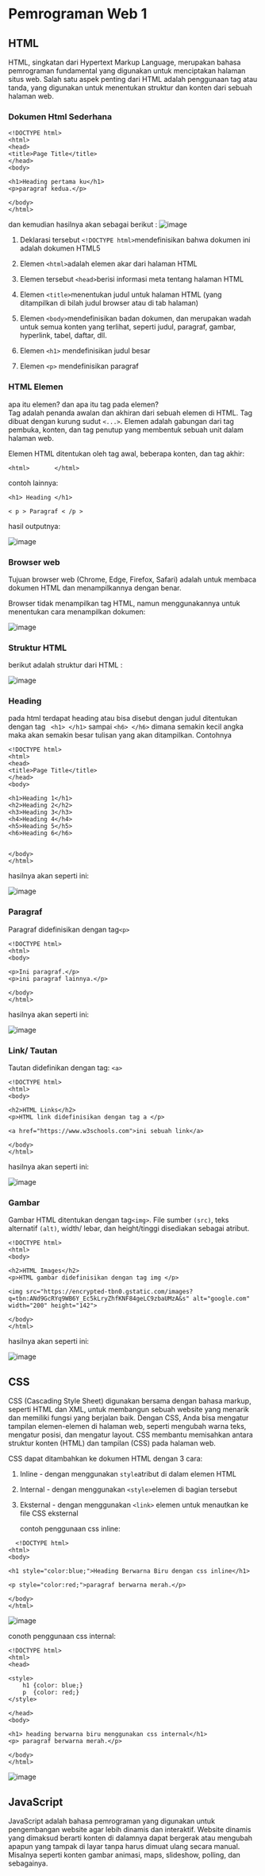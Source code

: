 # Pemrograman Web 1
## HTML 
HTML, singkatan dari Hypertext Markup Language, merupakan bahasa pemrograman fundamental yang digunakan untuk menciptakan halaman situs web. Salah satu aspek penting dari HTML adalah penggunaan tag atau tanda, yang digunakan untuk menentukan struktur dan konten dari sebuah halaman web.

### Dokumen Html Sederhana
```
<!DOCTYPE html>
<html>
<head>
<title>Page Title</title>
</head>
<body>

<h1>Heading pertama ku</h1>
<p>paragraf kedua.</p>

</body>
</html>
```

dan kemudian hasilnya akan sebagai berikut :
![image](https://github.com/RevanoAugustofa/Pemrograman-Web-1/assets/167878957/6b5aa2c5-7461-4b68-a414-a0966cc742d6)

1. Deklarasi tersebut ```<!DOCTYPE html>```mendefinisikan bahwa dokumen ini adalah dokumen HTML5

2. Elemen ```<html>```adalah elemen akar dari halaman HTML

3. Elemen tersebut ```<head>```berisi informasi meta tentang halaman HTML

4. Elemen ```<title>```menentukan judul untuk halaman HTML (yang ditampilkan di bilah judul browser atau di tab halaman)

5. Elemen ```<body>```mendefinisikan badan dokumen, dan merupakan wadah untuk semua konten yang terlihat, seperti judul, paragraf, gambar, hyperlink, tabel, daftar, dll.

6. Elemen ```<h1>``` mendefinisikan judul besar

7. Elemen ```<p>``` mendefinisikan paragraf

### HTML Elemen
apa itu elemen? dan apa itu tag pada elemen?  
Tag adalah penanda awalan dan akhiran dari sebuah elemen di HTML. Tag dibuat dengan kurung sudut ```<...>```.
Elemen adalah gabungan dari tag pembuka, konten, dan tag penutup yang membentuk sebuah unit dalam halaman web.

Elemen HTML ditentukan oleh tag awal, beberapa konten, dan tag akhir:

```<html>       </html>```

contoh lainnya:

```<h1> Heading </h1>​​```

```< p > Paragraf < /p >```

hasil outputnya:

![image](https://github.com/RevanoAugustofa/Pemrograman-Web-1/assets/167878957/aa73f637-9f25-4898-812c-011e2bcaa5dc)

### Browser web

Tujuan browser web (Chrome, Edge, Firefox, Safari) adalah untuk membaca dokumen HTML dan menampilkannya dengan benar.

Browser tidak menampilkan tag HTML, namun menggunakannya untuk menentukan cara menampilkan dokumen:

![image](https://github.com/RevanoAugustofa/Pemrograman-Web-1/assets/167878957/50d766e4-c44f-4e48-9c7d-7c540b26ad00)

### Struktur HTML

berikut adalah struktur dari HTML :

![image](https://github.com/RevanoAugustofa/Pemrograman-Web-1/assets/167878957/5815c769-e52c-487a-9f00-0701f4fbe7d9)

### Heading

pada html terdapat heading atau bisa disebut dengan judul ditentukan dengan tag ``` <h1> </h1>``` sampai ```<h6> </h6>``` dimana semakin kecil angka maka akan semakin besar tulisan yang akan ditampilkan. Contohnya 

```
<!DOCTYPE html>
<html>
<head>
<title>Page Title</title>
</head>
<body>

<h1>Heading 1</h1>
<h2>Heading 2</h2>
<h3>Heading 3</h3>
<h4>Heading 4</h4>
<h5>Heading 5</h5>
<h6>Heading 6</h6>


</body>
</html>
```

hasilnya akan seperti ini:

![image](https://github.com/RevanoAugustofa/Web1/assets/167878957/9afb72a4-88e3-4c18-b265-f38ed9d0012c)

### Paragraf

Paragraf didefinisikan dengan tag```<p> ```

```
<!DOCTYPE html>
<html>
<body>

<p>Ini paragraf.</p>
<p>ini paragraf lainnya.</p>

</body>
</html>
```

hasilnya akan seperti ini:

![image](https://github.com/RevanoAugustofa/Web1/assets/167878957/0dfd7332-f1c5-4b04-9302-fc93f8298fa2)

### Link/ Tautan

Tautan didefinikan dengan tag: ```<a>```

```
<!DOCTYPE html>
<html>
<body>

<h2>HTML Links</h2>
<p>HTML link didefinisikan dengan tag a </p>

<a href="https://www.w3schools.com">ini sebuah link</a>

</body>
</html>

```

hasilnya akan seperti ini:

![image](https://github.com/RevanoAugustofa/Web1/assets/167878957/e48ada9a-9acd-412a-87a5-9bb679d0c5d0)

### Gambar

Gambar HTML ditentukan dengan tag```<img>```. File sumber ```(src)```, teks alternatif ```(alt)```, width/ lebar, dan height/tinggi disediakan sebagai atribut.

```
<!DOCTYPE html>
<html>
<body>

<h2>HTML Images</h2>
<p>HTML gambar didefinisikan dengan tag img </p>

<img src="https://encrypted-tbn0.gstatic.com/images?q=tbn:ANd9GcRYq9WB6Y_Ec5kLryZhfKNF84geLC9zbaUMzA&s" alt="google.com" width="200" height="142">

</body>
</html>
```

hasilnya akan seperti ini:

![image](https://github.com/RevanoAugustofa/Web1/assets/167878957/34413b5f-c36a-4046-8351-308b634eafb5)

## CSS

CSS (Cascading Style Sheet) digunakan bersama dengan bahasa markup, seperti HTML dan XML, untuk membangun sebuah website yang menarik dan memiliki fungsi yang berjalan baik.
Dengan CSS, Anda bisa mengatur tampilan elemen-elemen di halaman web, seperti mengubah warna teks, mengatur posisi, dan mengatur layout.
CSS membantu memisahkan antara struktur konten (HTML) dan tampilan (CSS) pada halaman web.

CSS dapat ditambahkan ke dokumen HTML dengan 3 cara:

1. Inline - dengan menggunakan ```style```atribut di dalam elemen HTML
2. Internal - dengan menggunakan ```<style>```elemen di <head>bagian tersebut
3. Eksternal - dengan menggunakan ```<link>``` elemen untuk menautkan ke file CSS eksternal

   contoh penggunaan css inline:
 ```
   <!DOCTYPE html>
<html>
<body>

<h1 style="color:blue;">Heading Berwarna Biru dengan css inline</h1>

<p style="color:red;">paragraf berwarna merah.</p>

</body>
</html>

 ```
![image](https://github.com/RevanoAugustofa/Web1/assets/167878957/1d6f9103-d6a2-4daf-b58d-d9cdd8be13a9)

conoth penggunaan css internal:

```
<!DOCTYPE html>
<html>
<head>

<style>
	h1 {color: blue;}
	p  {color: red;}
</style>

</head>
<body>

<h1> heading berwarna biru menggunakan css internal</h1>
<p> paragraf berwarna merah.</p>

</body>
</html>

```
![image](https://github.com/RevanoAugustofa/Web1/assets/167878957/7d340b45-89cf-4c2a-9d26-9a84e16f91a1)





## JavaScript

JavaScript adalah bahasa pemrograman yang digunakan untuk pengembangan website agar lebih dinamis dan interaktif. Website dinamis yang dimaksud berarti konten di dalamnya dapat bergerak atau mengubah apapun yang tampak di layar tanpa harus dimuat ulang secara manual. Misalnya seperti konten gambar animasi, maps, slideshow, polling, dan sebagainya.
